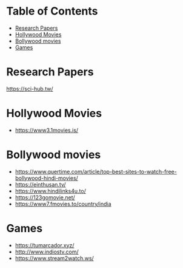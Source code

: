 Table of Contents
=================
   * [Research Papers](#research-papers)
   * [Hollywood Movies](#hollywood-movies)
   * [Bollywood movies](#bollywood-movies)
   * [Games](#games)
# Research Papers
https://sci-hub.tw/

# Hollywood Movies 
- https://www3.1movies.is/

# Bollywood movies
- https://www.quertime.com/article/top-best-sites-to-watch-free-bollywood-hindi-movies/
- https://einthusan.tv/
- https://www.hindilinks4u.to/
- https://123gomovie.net/
- https://www7.fmovies.to/country/india

# Games
- https://tumarcador.xyz/
- http://www.indiostv.com/
- https://www.stream2watch.ws/

